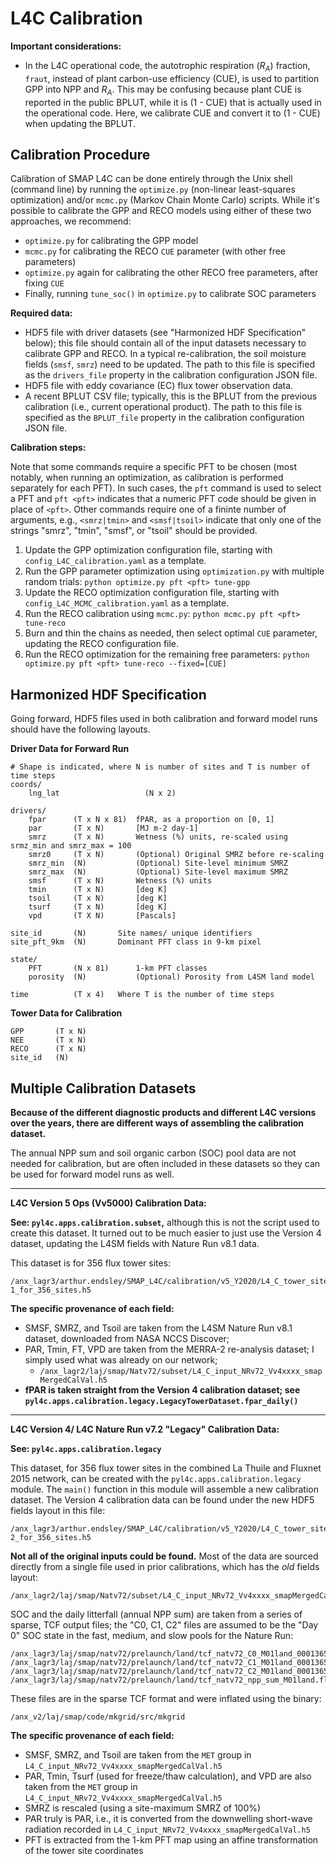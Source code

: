 L4C Calibration
===============

**Important considerations:**

- In the L4C operational code, the autotrophic respiration ($R_A$) fraction, `fraut`, instead of plant carbon-use efficiency (CUE), is used to partition GPP into NPP and $R_A$. This may be confusing because plant CUE is reported in the public BPLUT, while it is (1 - CUE) that is actually used in the operational code. Here, we calibrate CUE and convert it to (1 - CUE) when updating the BPLUT.


Calibration Procedure
---------------------

Calibration of SMAP L4C can be done entirely through the Unix shell (command line) by running the `optimize.py` (non-linear least-squares optimization) and/or `mcmc.py` (Markov Chain Monte Carlo) scripts. While it's possible to calibrate the GPP and RECO models using either of these two approaches, we recommend:

- `optimize.py` for calibrating the GPP model
- `mcmc.py` for calibrating the RECO `CUE` parameter (with other free parameters)
- `optimize.py` again for calibrating the other RECO free parameters, after fixing `CUE`
- Finally, running `tune_soc()` in `optimize.py` to calibrate SOC parameters


**Required data:**

- HDF5 file with driver datasets (see "Harmonized HDF Specification" below); this file should contain all of the input datasets necessary to calibrate GPP and RECO. In a typical re-calibration, the soil moisture fields (`smsf`, `smrz`) need to be updated. The path to this file is specified as the `drivers_file` property in the calibration configuration JSON file.
- HDF5 file with eddy covariance (EC) flux tower observation data.
- A recent BPLUT CSV file; typically, this is the BPLUT from the previous calibration (i.e., current operational product). The path to this file is specified as the `BPLUT_file` property in the calibration configuration JSON file.


**Calibration steps:**

Note that some commands require a specific PFT to be chosen (most notably, when running an optimization, as calibration is performed separately for each PFT). In such cases, the `pft` command is used to select a PFT and `pft <pft>` indicates that a numeric PFT code should be given in place of `<pft>`. Other commands require one of a fininte number of arguments, e.g., `<smrz|tmin>` and `<smsf|tsoil>` indicate that only one of the strings "smrz", "tmin", "smsf", or "tsoil" should be provided.

1. Update the GPP optimization configuration file, starting with `config_L4C_calibration.yaml` as a template.
2. Run the GPP parameter optimization using `optimization.py` with multiple random trials: `python optimize.py pft <pft> tune-gpp`
3. Update the RECO optimization configuration file, starting with `config_L4C_MCMC_calibration.yaml` as a template.
4. Run the RECO calibration using `mcmc.py`: `python mcmc.py pft <pft> tune-reco`
5. Burn and thin the chains as needed, then select optimal `CUE` parameter, updating the RECO configuration file.
6. Run the RECO optimization for the remaining free parameters: `python optimize.py pft <pft> tune-reco --fixed=[CUE]`


Harmonized HDF Specification
----------------------------

Going forward, HDF5 files used in both calibration and forward model runs should have the following layouts.

**Driver Data for Forward Run**

```
# Shape is indicated, where N is number of sites and T is number of time steps
coords/
    lng_lat                   (N x 2)

drivers/
    fpar      (T x N x 81)  fPAR, as a proportion on [0, 1]
    par       (T x N)       [MJ m-2 day-1]
    smrz      (T x N)       Wetness (%) units, re-scaled using srmz_min and smrz_max = 100
    smrz0     (T x N)       (Optional) Original SMRZ before re-scaling
    smrz_min  (N)           (Optional) Site-level minimum SMRZ
    smrz_max  (N)           (Optional) Site-level maximum SMRZ
    smsf      (T x N)       Wetness (%) units
    tmin      (T x N)       [deg K]
    tsoil     (T x N)       [deg K]
    tsurf     (T x N)       [deg K]
    vpd       (T X N)       [Pascals]

site_id       (N)       Site names/ unique identifiers
site_pft_9km  (N)       Dominant PFT class in 9-km pixel

state/
    PFT       (N x 81)      1-km PFT classes
    porosity  (N)           (Optional) Porosity from L4SM land model

time          (T x 4)   Where T is the number of time steps
```

**Tower Data for Calibration**

```
GPP       (T x N)
NEE       (T x N)
RECO      (T x N)
site_id   (N)
```


Multiple Calibration Datasets
-----------------------------

**Because of the different diagnostic products and different L4C versions over the years, there are different ways of assembling the calibration dataset.**

The annual NPP sum and soil organic carbon (SOC) pool data are not needed for calibration, but are often included in these datasets so they can be used for forward model runs as well.


------------------------------

**L4C Version 5 Ops (Vv5000) Calibration Data:**

**See: `pyl4c.apps.calibration.subset`,** although this is not the script used to create this dataset. It turned out to be much easier to just use the Version 4 dataset, updating the L4SM fields with Nature Run v8.1 data.

This dataset is for 356 flux tower sites:

```
/anx_lagr3/arthur.endsley/SMAP_L4C/calibration/v5_Y2020/L4_C_tower_site_drivers_NRv8-1_for_356_sites.h5
```

**The specific provenance of each field:**

- SMSF, SMRZ, and Tsoil are taken from the L4SM Nature Run v8.1 dataset, downloaded from NASA NCCS Discover;
- PAR, Tmin, FT, VPD are taken from the MERRA-2 re-analysis dataset; I simply used what was already on our network;
  - `/anx_lagr2/laj/smap/Natv72/subset/L4_C_input_NRv72_Vv4xxxx_smapMergedCalVal.h5`
- **fPAR is taken straight from the Version 4 calibration dataset; see `pyl4c.apps.calibration.legacy.LegacyTowerDataset.fpar_daily()`**


------------------------------

**L4C Version 4/ L4C Nature Run v7.2 "Legacy" Calibration Data:**

**See: `pyl4c.apps.calibration.legacy`**

This dataset, for 356 flux tower sites in the combined La Thuile and Fluxnet 2015 network, can be created with the `pyl4c.apps.calibration.legacy` module. The `main()` function in this module will assemble a new calibration dataset. The Version 4 calibration data can be found under the new HDF5 fields layout in this file:

```
/anx_lagr3/arthur.endsley/SMAP_L4C/calibration/v5_Y2020/L4_C_tower_site_drivers_NRv7-2_for_356_sites.h5
```

**Not all of the original inputs could be found.** Most of the data are sourced directly from a single file used in prior calibrations, which has the *old* fields layout:

```
/anx_lagr2/laj/smap/Natv72/subset/L4_C_input_NRv72_Vv4xxxx_smapMergedCalVal.h5
```

SOC and the daily litterfall (annual NPP sum) are taken from a series of sparse, TCF output files; the "C0, C1, C2" files are assumed to be the "Day 0" SOC state in the fast, medium, and slow pools for the Nature Run:

```
/anx_lagr3/laj/smap/natv72/prelaunch/land/tcf_natv72_C0_M01land_0001365.flt32
/anx_lagr3/laj/smap/natv72/prelaunch/land/tcf_natv72_C1_M01land_0001365.flt32
/anx_lagr3/laj/smap/natv72/prelaunch/land/tcf_natv72_C2_M01land_0001365.flt32
/anx_lagr3/laj/smap/natv72/prelaunch/land/tcf_natv72_npp_sum_M01land.flt32
```

These files are in the sparse TCF format and were inflated using the binary:

```
/anx_v2/laj/smap/code/mkgrid/src/mkgrid
```

**The specific provenance of each field:**

- SMSF, SMRZ, and Tsoil are taken from the `MET` group in `L4_C_input_NRv72_Vv4xxxx_smapMergedCalVal.h5`
- PAR, Tmin, Tsurf (used for freeze/thaw calculation), and VPD are also taken from the `MET` group in `L4_C_input_NRv72_Vv4xxxx_smapMergedCalVal.h5`
- SMRZ is rescaled (using a site-maximum SMRZ of 100%)
- PAR truly is PAR, i.e., it is converted from the downwelling short-wave radiation recorded in `L4_C_input_NRv72_Vv4xxxx_smapMergedCalVal.h5`
- PFT is extracted from the 1-km PFT map using an affine transformation of the tower site coordinates
